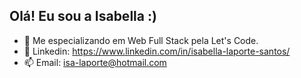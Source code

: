 ## Olá! Eu sou a Isabella :)

- 🌱 Me especializando em Web Full Stack pela Let's Code.
- 💬 Linkedin: https://www.linkedin.com/in/isabella-laporte-santos/
- 📫 Email: isa-laporte@hotmail.com
